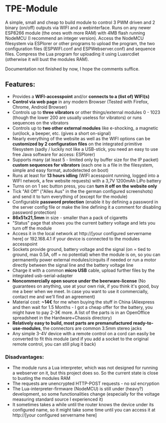 # TPE-Module
A simple, small and cheap to build module to control 3 PWM driven and 2 binary (on/off) outputs via WIFI and a webinterface.
Runs on any newer ESP8266 module (the ones woth more RAM) with 4MB flash running NodeMCU (I recommend an integer version).
Access the NodeMCU filesystem via ESPlorer or other programs to upload the program, the two configuration files (ESPWIFI.conf and ESPWebserver.conf) and sequence files.
Compress the Lua program for uploading it using Luasrcdiet (otherwise it will bust the modules RAM).

Documentation not finished by now, I hope the comments suffice.

## Features:
* Provides a **WIFI-accesspoint** and/or **connects to a (list of) WIFI(s)**
* **Control via web page** in any modern Browser (Tested with Firefox, Chrome, Android Browser)
* Controls up to **three vibrators** or other things/external modules 0 - 1023 (though the lower 200 are usually useless for vibrators) or runs sequences on the vibrators
* Controls up to **two other external modules** like e-shocking, a magnetic (un)lock, a beeper, etc. (gives a short on-signal)
* Nearly everything of the website as well as the WIFI options can be **customized by 2 configuration files** on the integrated primitive filesystem (sadly / luckily not like a USB-stick, you need an easy to use free Java software for access: ESPlorer) 
* Supports many (at least 5 - limited only by buffer size for the IP packet) **custom sequences for vibrators** (each one is a file in the filesystem, simple and easy format, autodetected on boot)
* Runs at least for **13 hours idling** (WIFI acesspoint running, logged into a WIFI network, a few website requests) with a 3,7V 1200mAh LiPo battery
* Turns on on 1 sec button press, you can **turn it off on the website only**
* Tick "All Off" ("Alles Aus" in the the german configured screenshots) and send it to turn everything of (except for the module)
* Configurable **password protection** (enable it by defining a password in the server config file or make the line defining it a comment for disabling password protection)
* **86x51x21,5mm** in size - smaller than a pack of cigaretts
* "Status" page that shows you the current battery voltage and lets you turn off the module
* Access it in the local network at http://[your configured servername here] or 192.168.4.1 if your device is connected to the modules accesspoint
* Sockets provide ground, battery voltage and the signal (on = tied to ground, max 0.5A, off = no potential) when the module is on, so you can permanently power external modules/cirquits if needed or run a motor directly between the signal line and the battery voltage line
* Charge it with a common **micro USB** cable, upload further files by the integrated usb-serial-adapter
* **Noncommercially open source under the beerware-license** (No guarantees on anything, use at your own risk, if you think it's good, buy me a beer when we meet. In case you want to use it commercially, contact me and we'll find an agreement)
* Material cost: **~14€** for me when buying the stuff in China (Aliexpress and then wait for 1.5 Months - I got a cheap offer for the battery, you might have to pay 2-3€ more. A list of the parts is in an OpenOffice spreadsheet in the Hardware+Chassis directory)
* **Relatively easy to build, most parts are premanufactured ready-to-use-modules**, the connectors are common 3.5mm stereo jacks
* Any simple 3-4V device with a remote control on a cord can easily be converted to fit this module (and if you add a socket to the original remote control, you can still plug it back)

### Disadvantages:
* The module runs a Lua interpreter, which was not designed for running a webserver on it, but this project does so. So the current state is close to busting the modules RAM
* The requests are unencrypted HTTP-POST requests - no ssl encryption 
* The Lua-interpreter-firmware (NodeMCU) is still under (heavy?) development, so some functionalities change (especially for the voltage measuring standard source I experienced it)
* It sometimes takes a while until the router knows the device under its configured name, so it might take some time until you can access it at http://[your configured servername here]

